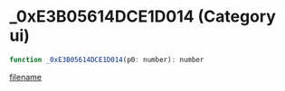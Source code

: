 # _0xE3B05614DCE1D014 (Category ui)

```js
function _0xE3B05614DCE1D014(p0: number): number
```

[filename](_0xE3B05614DCE1D014_m.md ':include')